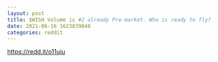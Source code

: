 ```yaml
--- 
layout: post 
title: $WISH Volume is #2 already Pre-market. Who is ready to fly? 
date: 2021-06-16 1623839848 
categories: reddit 
--- 
```

https://redd.it/o11uju